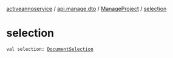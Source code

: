 [activeannoservice](../../index.md) / [api.manage.dto](../index.md) / [ManageProject](index.md) / [selection](./selection.md)

# selection

`val selection: `[`DocumentSelection`](../../project.selection/-document-selection/index.md)